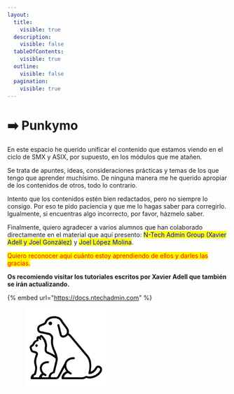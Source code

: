 ```yaml
---
layout:
  title:
    visible: true
  description:
    visible: false
  tableOfContents:
    visible: true
  outline:
    visible: false
  pagination:
    visible: true
---
```


# ➡️ Punkymo

En este espacio he querido unificar el contenido que estamos viendo en el ciclo de SMX y ASIX, por supuesto, en los módulos que me atañen.

Se trata de apuntes, ideas, consideraciones prácticas y temas de los que tengo que aprender muchísimo. De ninguna manera me he querido apropiar de los contenidos de otros, todo lo contrario.

Intento que los contenidos estén bien redactados, pero no siempre lo consigo. Por eso te pido paciencia y que me lo hagas saber para corregirlo.  Igualmente, si encuentras algo incorrecto, por favor, házmelo saber.&#x20;

Finalmente, quiero agradecer a varios alumnos que han colaborado directamente en el material que aquí presento: <mark style="color:blue;">N-Tech Admin Group (Xavier Adell y Joel González)</mark>  y <mark style="color:blue;">Joel López Molina</mark>.&#x20;

<mark style="color:red;">Quiero reconocer aquí cuánto estoy aprendiendo de ellos y darles las gracias.</mark>

**Os recomiendo  visitar los tutoriales escritos por Xavier Adell que también se irán actualizando.**

{% embed url="https://docs.ntechadmin.com" %}



<figure><img src=".gitbook/assets/punymo.webp" alt="" width="188"><figcaption></figcaption></figure>
